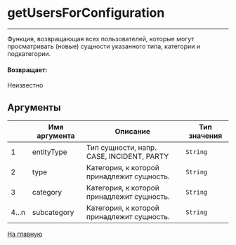# getUsersForConfiguration

---

Функция, возвращающая всех пользователей, которые могут просматривать (новые) сущности указанного типа, категории и подкатегории.

#### Возвращает:

Неизвестно

## Аргументы

|  | Имя аргумента | Описание | Тип значения |
| --- | --- | --- | --- |
| 1 | entityType | Тип сущности, напр. CASE, INCIDENT, PARTY | `String` |
| 2 | type | Категория, к которой принадлежит сущность. | `String` |
| 3 | category | Категория, к которой принадлежит сущность. | `String` |
| 4...n | subcategory | Категория, к которой принадлежит сущность. | `String` |



[На главную](./)